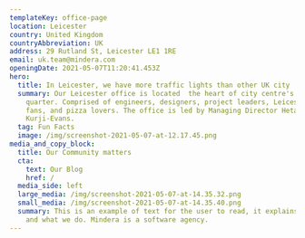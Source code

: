 ```yaml
---
templateKey: office-page
location: Leicester
country: United Kingdom
countryAbbreviation: UK
address: 29 Rutland St, Leicester LE1 1RE
email: uk.team@mindera.com
openingDate: 2021-05-07T11:20:41.453Z
hero:
  title: In Leicester, we have more traffic lights than other UK city
  summary: Our Leicester office is located  the heart of city centre's culture
    quarter. Comprised of engineers, designers, project leaders, Leicester FC
    fans, and pizza lovers. The office is led by Managing Director Hetal
    Kurji-Evans.
  tag: Fun Facts
  image: /img/screenshot-2021-05-07-at-12.17.45.png
media_and_copy_block:
  title: Our Community matters
  cta:
    text: Our Blog
    href: /
  media_side: left
  large_media: /img/screenshot-2021-05-07-at-14.35.32.png
  small_media: /img/screenshot-2021-05-07-at-14.35.40.png
  summary: This is an example of text for the user to read, it explains who we are
    and what we do. Mindera is a software agency.
---
```

